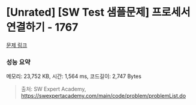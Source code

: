# [Unrated] [SW Test 샘플문제] 프로세서 연결하기 - 1767 

[문제 링크](https://swexpertacademy.com/main/code/problem/problemDetail.do?contestProbId=AV4suNtaXFEDFAUf) 

### 성능 요약

메모리: 23,752 KB, 시간: 1,564 ms, 코드길이: 2,747 Bytes



> 출처: SW Expert Academy, https://swexpertacademy.com/main/code/problem/problemList.do